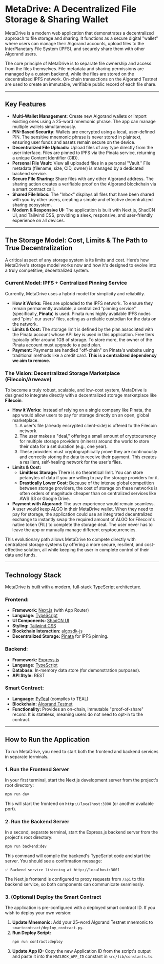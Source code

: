 # MetaDrive: A Decentralized File Storage & Sharing Wallet

MetaDrive is a modern web application that demonstrates a decentralized approach to file storage and sharing. It functions as a secure digital "wallet" where users can manage their Algorand accounts, upload files to the InterPlanetary File System (IPFS), and securely share them with other Algorand users.

The core principle of MetaDrive is to separate file ownership and access from the files themselves. File metadata and sharing permissions are managed by a custom backend, while the files are stored on the decentralized IPFS network. On-chain transactions on the Algorand Testnet are used to create an immutable, verifiable public record of each file share.

---

## Key Features

- **Multi-Wallet Management:** Create new Algorand wallets or import existing ones using a 25-word mnemonic phrase. The app can manage multiple wallets simultaneously.
- **PIN-Based Security:** Wallets are encrypted using a local, user-defined PIN. The sensitive mnemonic phrase is never stored in plaintext, ensuring user funds and assets remain secure on the device.
- **Decentralized File Uploads:** Upload files of any type directly from the user interface. Files are pinned to IPFS via the Pinata service, returning a unique Content Identifier (CID).
- **Personal File Vault:** View all uploaded files in a personal "Vault." File metadata (filename, size, CID, owner) is managed by a dedicated backend service.
- **Secure File Sharing:** Share files with any other Algorand address. The sharing action creates a verifiable proof on the Algorand blockchain via a smart contract call.
- **Shared File Inbox:** The "Inbox" displays all files that have been shared with you by other users, creating a simple and effective decentralized sharing ecosystem.
- **Modern & Responsive UI:** The application is built with Next.js, ShadCN UI, and Tailwind CSS, providing a sleek, responsive, and user-friendly experience on all devices.

---

## The Storage Model: Cost, Limits & The Path to True Decentralization

A critical aspect of any storage system is its limits and cost. Here’s how MetaDrive's storage model works now and how it's designed to evolve into a truly competitive, decentralized system.

### Current Model: IPFS + Centralized Pinning Service

Currently, MetaDrive uses a hybrid model for simplicity and reliability.

-   **How it Works:** Files are uploaded to the IPFS network. To ensure they remain permanently available, a centralized "pinning service" (specifically, **Pinata**) is used. Pinata runs highly available IPFS nodes and "pins" our users' files, acting as a reliable custodian for the data on the network.
-   **Limits & Cost:** The storage limit is defined by the plan associated with the Pinata account whose API key is used in this application. Free tiers typically offer around 1GB of storage. To store more, the owner of the Pinata account must upgrade to a paid plan.
-   **Payment:** Payments are handled "off-chain" on Pinata's website using traditional methods like a credit card. **This is a centralized dependency we aim to remove.**

### The Vision: Decentralized Storage Marketplace (Filecoin/Arweave)

To become a truly robust, scalable, and low-cost system, MetaDrive is designed to integrate directly with a decentralized storage marketplace like **Filecoin**.

-   **How it Works:** Instead of relying on a single company like Pinata, the app would allow users to pay for storage directly on an open, global marketplace.
    1.  A user's file (already encrypted client-side) is offered to the Filecoin network.
    2.  The user makes a "deal," offering a small amount of cryptocurrency for multiple storage providers (miners) around the world to store their data for a set duration (e.g., one year).
    3.  These providers must cryptographically prove they are continuously and correctly storing the data to receive their payment. This creates a resilient, self-healing network for the user's files.
-   **Limits & Cost:**
    -   **Limitless Storage:** There is no theoretical limit. You can store petabytes of data if you are willing to pay the storage providers for it.
    -   **Drastically Lower Cost:** Because of the intense global competition between storage providers, the cost of storage on these networks is often orders of magnitude cheaper than on centralized services like AWS S3 or Google Drive.
-   **Payment with Algorand:** The user experience would remain seamless. A user would keep ALGO in their MetaDrive wallet. When they need to pay for storage, the application could use an integrated decentralized exchange to instantly swap the required amount of ALGO for Filecoin's native token (FIL) to complete the storage deal. The user never has to leave the app or manually manage different cryptocurrencies.

This evolutionary path allows MetaDrive to compete directly with centralized storage systems by offering a more secure, resilient, and cost-effective solution, all while keeping the user in complete control of their data and funds.

---

## Technology Stack

MetaDrive is built with a modern, full-stack TypeScript architecture.

### Frontend:

- **Framework:** [Next.js](https://nextjs.org/) (with App Router)
- **Language:** [TypeScript](https://www.typescriptlang.org/)
- **UI Components:** [ShadCN UI](https://ui.shadcn.com/)
- **Styling:** [Tailwind CSS](https://tailwindcss.com/)
- **Blockchain Interaction:** [algosdk-js](https://github.com/algorand/js-algorand-sdk)
- **Decentralized Storage:** [Pinata](https://www.pinata.cloud/) for IPFS pinning.

### Backend:

- **Framework:** [Express.js](https://expressjs.com/)
- **Language:** [TypeScript](https://www.typescriptlang.org/)
- **Database:** In-memory data store (for demonstration purposes).
- **API Style:** REST

### Smart Contract:

- **Language:** [PyTeal](https://pyteal.algorand.org/) (compiles to TEAL)
- **Blockchain:** [Algorand Testnet](https://testnet.algorand.network/)
- **Functionality:** Provides an on-chain, immutable "proof-of-share" record. It is stateless, meaning users do not need to opt-in to the contract.

---

## How to Run the Application

To run MetaDrive, you need to start both the frontend and backend services in separate terminals.

### 1. Run the Frontend Server

In your first terminal, start the Next.js development server from the project's root directory:

```bash
npm run dev
```

This will start the frontend on `http://localhost:3000` (or another available port).

### 2. Run the Backend Server

In a second, separate terminal, start the Express.js backend server from the project's root directory:

```bash
npm run backend:dev
```

This command will compile the backend's TypeScript code and start the server. You should see a confirmation message:

```
✅ Backend service listening at http://localhost:3001
```

The Next.js frontend is configured to proxy requests from `/api` to this backend service, so both components can communicate seamlessly.

### 3. (Optional) Deploy the Smart Contract

The application is pre-configured with a deployed smart contract ID. If you wish to deploy your own version:

1.  **Update Mnemonic:** Add your 25-word Algorand Testnet mnemonic to `smartcontract/deploy_contract.py`.
2.  **Run Deploy Script:**
    ```bash
    npm run contract:deploy
    ```
3.  **Update App ID:** Copy the new Application ID from the script's output and paste it into the `MAILBOX_APP_ID` constant in `src/lib/constants.ts`.
